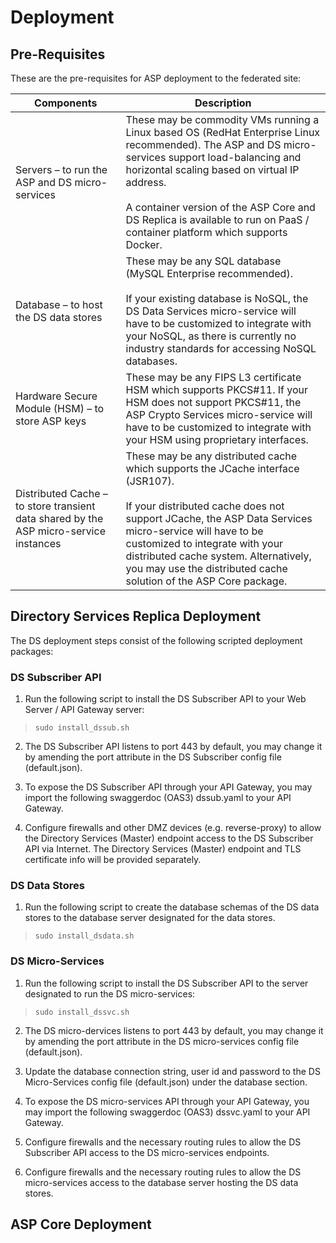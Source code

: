 # Deployment

## Pre-Requisites

These are the pre-requisites for ASP deployment to the federated site:

| Components | Description |
| ------ | ----------- |
| Servers – to run the ASP and DS micro-services   | These may be commodity VMs running a Linux based OS (RedHat Enterprise Linux recommended).  The ASP and DS micro-services support load-balancing and horizontal scaling based on virtual IP address. <br><br> A container version of the ASP Core and DS Replica is available to run on PaaS / container platform which supports Docker. 
| Database – to host the DS data stores | These may be any SQL database (MySQL Enterprise recommended). <br><br> If your existing database is NoSQL, the DS Data Services micro-service will have to be customized to integrate with your NoSQL, as there is currently no industry standards for accessing NoSQL databases.
| Hardware Secure Module (HSM) – to store ASP keys    | These may be any FIPS L3 certificate HSM which supports PKCS#11. If your HSM does not support PKCS#11, the ASP Crypto Services micro-service will have to be customized to integrate with your HSM using proprietary interfaces. 
Distributed Cache – to store transient data shared by the ASP micro-service instances | These may be any distributed cache which supports the JCache interface (JSR107). <br><br> If your distributed cache does not support JCache, the ASP Data Services micro-service will have to be customized to integrate with your distributed cache system.  Alternatively, you may use the distributed cache solution of the ASP Core package.

## Directory Services Replica Deployment
The DS deployment steps consist of the following scripted deployment packages:

### DS Subscriber API
1. Run the following script to install the DS Subscriber API to your Web Server / API Gateway server:
>```
> sudo install_dssub.sh
> ```

2. The DS Subscriber API listens to port 443 by default, you may change it by amending the port attribute in the DS Subscriber config file (default.json).

3. To expose the DS Subscriber API through your API Gateway, you may import the following swaggerdoc (OAS3) dssub.yaml to your API Gateway.

4. Configure firewalls and other DMZ devices (e.g. reverse-proxy) to allow the Directory Services (Master) endpoint access to the DS Subscriber API via Internet.  The Directory Services (Master) endpoint and TLS certificate info will be provided separately.

### DS Data Stores
1. Run the following script to create the database schemas of the DS data stores to the database server designated for the data stores.

>```
> sudo install_dsdata.sh
> ```

### DS Micro-Services

1. Run the following script to install the DS Subscriber API to the server designated to run the DS micro-services:

>```
> sudo install_dssvc.sh
> ```

2. The DS micro-dervices listens to port 443 by default, you may change it by amending the port attribute in the DS micro-services config file (default.json).

3. Update the database connection string, user id and password to the DS Micro-Services config file (default.json) under the database section.

4. To expose the DS micro-services API through your API Gateway, you may import the following swaggerdoc (OAS3) dssvc.yaml to your API Gateway.

5. Configure firewalls and the necessary routing rules to allow the DS Subscriber API access to the DS micro-services endpoints.

6. Configure firewalls and the necessary routing rules to allow the DS micro-services access to the database server hosting the DS data stores.

## ASP Core Deployment